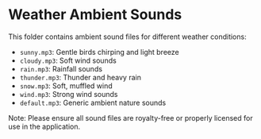 # Weather Ambient Sounds

This folder contains ambient sound files for different weather conditions:

- `sunny.mp3`: Gentle birds chirping and light breeze
- `cloudy.mp3`: Soft wind sounds
- `rain.mp3`: Rainfall sounds
- `thunder.mp3`: Thunder and heavy rain
- `snow.mp3`: Soft, muffled wind
- `wind.mp3`: Strong wind sounds
- `default.mp3`: Generic ambient nature sounds

Note: Please ensure all sound files are royalty-free or properly licensed for use in the application. 